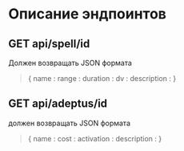 # Описание эндпоинтов

## GET api/spell/id
Должен возвращать JSON формата
>{
>    name : <name>
>    range : <range>
>    duration : <duration>
>    dv : <dv>
>    description : <description>
>}

## GET api/adeptus/id
должен возвращать JSON формата 
>{
>    name : <name>
>    cost : <cost>
>    activation : <activation>
>    description : <description>
>}

